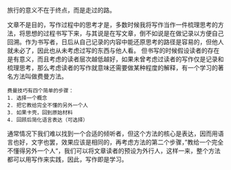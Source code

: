 
旅行的意义不在于终点，而是走过的路。

文章不是目的，写作过程中的思考才是，多数时候我将写作当作一件梳理思考的方法，将思想的过程书写下来，与其说是在写文章，倒不如说是在做记录以方便自己回溯。作为书写者，日后从自己记录的内容中能还原思考的路径是容易的，但他人就未必了，因此也从未考虑过写的东西与他人看。
但书写的时候假设读者的存在是有意义，而且考虑的读者层次越低越好，如果未曾考虑过读者的写作仅是记录和梳理思考，那么考虑读者的写作就意味还需要做某种程度的解释，有一个学习的著名方法叫做费曼方法。
```
费曼技巧有四个简单的步骤：
1. 选择一个概念
2. 把它教给完全不懂的另外一个人
3. 如果卡壳，回到原始材料
4. 回顾后简化语言表达（可选择）
```
通常情况下我们难以找到一个合适的倾听者，但这个方法的核心是表达，因而用语言也好，文字也罢，效果应该是相同的，再考虑方法的第二个步骤，”教给一个完全不懂得另外一个人“，我们可以将文章读者的预设为外行人，这样一来，整个方法都可以用写作来实践，因此，写作即是学习。


    